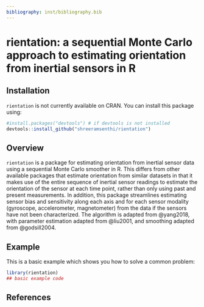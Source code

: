 ```yaml
---
bibliography: inst/bibliography.bib
---
```


# rientation: a sequential Monte Carlo approach to estimating orientation from inertial sensors in R

<!-- badges: start -->
<!-- badges: end -->


## Installation

`rientation` is not currently available on CRAN. You can install this package using:

``` r
#install.packages("devtools") # if devtools is not installed
devtools::install_github("shreeramsenthi/rientation")
```

## Overview

`rientation` is a package for estimating orientation from inertial sensor data using a sequential Monte Carlo smoother in R.
This differs from other available packages that estimate orientation from similar datasets in that it makes use of the entire sequence of inertial sensor readings to estimate the orientation of the sensor at each time point, rather than only using past and present measurements.
In addition, this package streamlines estimating sensor bias and sensitivity along each axis and for each sensor modality (gyroscope, accelerometer, magnetometer) from the data if the sensors have not been characterized.
The algorithm is adapted from @yang2018, with parameter estimation adapted from @liu2001, and smoothing adapted from @godsill2004.

## Example

This is a basic example which shows you how to solve a common problem:

``` r
library(rientation)
## basic example code
```

## References
